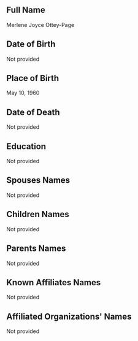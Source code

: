 ## Full Name
Merlene Joyce Ottey-Page

## Date of Birth
Not provided

## Place of Birth
May 10, 1960

## Date of Death
Not provided

## Education
Not provided

## Spouses Names
Not provided

## Children Names
Not provided

## Parents Names
Not provided

## Known Affiliates Names
Not provided

## Affiliated Organizations' Names
Not provided

